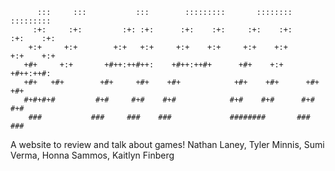 ```
      :::     :::           :::        :::::::::       ::::::::       :::::::::
     :+:     :+:         :+: :+:      :+:    :+:     :+:    :+:      :+:    :+:
    +:+     +:+        +:+   +:+     +:+    +:+     +:+    +:+      +:+    +:+
   +#+     +:+       +#++:++#++:    +#++:++#+      +#+    +:+      +#++:++#:
   +#+   +#+        +#+     +#+    +#+            +#+    +#+      +#+    +#+
   #+#+#+#         #+#     #+#    #+#            #+#    #+#      #+#    #+#
    ###           ###     ###    ###             ########       ###    ###
 ``` 
    
A website to review and talk about games! 
Nathan Laney, Tyler Minnis, Sumi Verma, Honna Sammos, Kaitlyn Finberg
